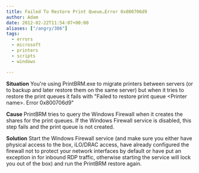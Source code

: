 ```yaml
---
title: Failed To Restore Print Queue…Error 0x800706d9
author: Adam
date: 2012-02-22T11:54:07+00:00
aliases: ["/angry/386"]
tags:
  - errors
  - microsoft
  - printers
  - scripts
  - windows

---
```

**Situation**
You're using PrintBRM.exe to migrate printers between servers (or to backup and later restore them on the same server) but when it tries to restore the print queues it fails with "Failed to restore print queue \<Printer name\>. Error 0x800706d9"

**Cause**
PrintBRM tries to query the Windows Firewall when it creates the shares for the print queues. If the Windows Firewall service is disabled, this step fails and the print queue is not created.

**Solution**
Start the Windows Firewall service (and make sure you either have physical access to the box, iLO/DRAC access, have already configured the firewall not to protect your network interfaces by default or have put an exception in for inbound RDP traffic, otherwise starting the service will lock you out of the box) and run the PrintBRM restore again.
